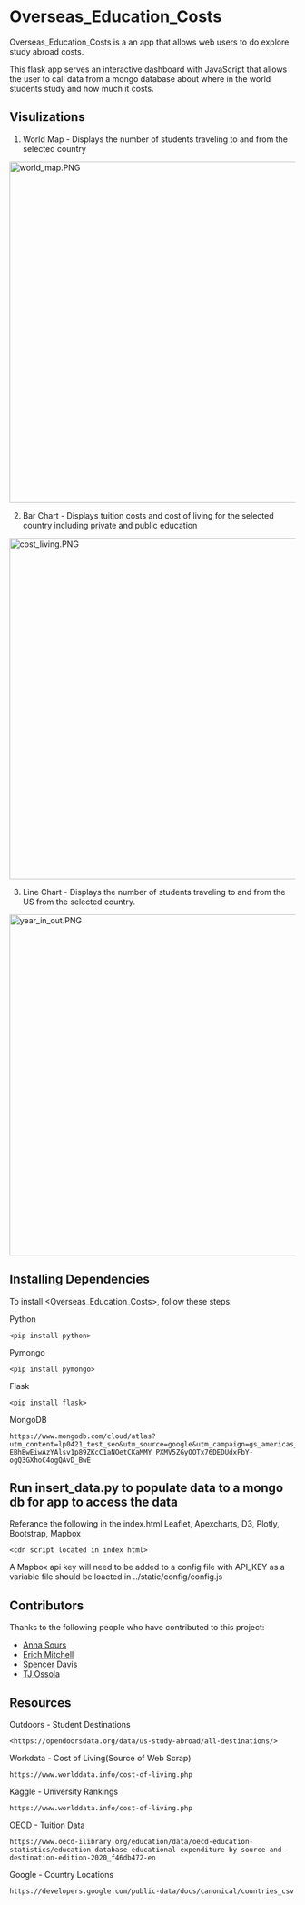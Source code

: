 # Overseas_Education_Costs


Overseas_Education_Costs is a an app that allows web users to do explore study abroad costs.

This flask app serves an interactive dashboard with JavaScript that allows the user to call data from a mongo database about where in the world students study and how much it costs. 

## Visulizations

1. World Map - Displays the number of students traveling to and from the selected country

<image src='static\images\world_map.PNG' alt='world_map.PNG' style='hight:500px; width: 600px;'/>

2. Bar Chart - Displays tuition costs and cost of living for the selected country including private and public education

<image src='static\images\cost_living.PNG' alt='cost_living.PNG' style='hight:450px; width: 600px;'/>

3. Line Chart - Displays the number of students traveling to and from the US from the selected country.

<image src='static\images\year_in_out.PNG' alt='year_in_out.PNG' style='hight:400px; width: 600px;'/>



## Installing Dependencies

To install <Overseas_Education_Costs>, follow these steps:


Python
```
<pip install python>
```
Pymongo
```
<pip install pymongo>
```
Flask
```
<pip install flask>
```
MongoDB
```
https://www.mongodb.com/cloud/atlas?utm_content=lp0421_test_seo&utm_source=google&utm_campaign=gs_americas_united_states_search_core_brand_atlas_desktop&utm_term=mongodb&utm_medium=cpc_paid_search&utm_ad=e&utm_ad_campaign_id=12798976238&gclid=CjwKCAjwg4-EBhBwEiwAzYAlsv1p89ZKcC1aNOetCKaMMY_PXMV5ZGyOOTx76DEDUdxFbY-ogQ3GXhoC4ogQAvD_BwE
```
## Run insert_data.py to populate data to a mongo db for app to access the data

Referance the following in the index.html
Leaflet, Apexcharts, D3, Plotly, Bootstrap, Mapbox
```
<cdn script located in index html>
```
A Mapbox api key will need to be added to a config file with API_KEY as a variable file should be loacted in ../static/config/config.js


## Contributors

Thanks to the following people who have contributed to this project:


* [Anna Sours](https://github.com/acsours)
* [Erich Mitchell](https://github.com/Mitchemoto)
* [Spencer Davis](https://github.com/SMDavis19)
* [TJ Ossola](https://github.com/MtSopris)

## Resources

Outdoors - Student Destinations
```
<https://opendoorsdata.org/data/us-study-abroad/all-destinations/>
```

Workdata - Cost of Living(Source of Web Scrap)
```
https://www.worlddata.info/cost-of-living.php
```

Kaggle - University Rankings
```
https://www.worlddata.info/cost-of-living.php
```

OECD - Tuition Data
```
https://www.oecd-ilibrary.org/education/data/oecd-education-statistics/education-database-educational-expenditure-by-source-and-destination-edition-2020_f46db472-en
```

Google - Country Locations
```
https://developers.google.com/public-data/docs/canonical/countries_csv
```






